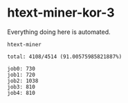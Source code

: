 # htext-miner-kor-3

Everything doing here is automated.

```
htext-miner

total: 4108/4514 (91.00575985821887%)

job0: 730
job1: 720
job2: 1038
job3: 810
job4: 810
```